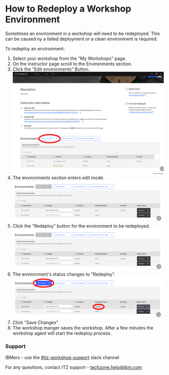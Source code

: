# How to Redeploy a Workshop Environment
Sometimes an environment in a workshop will need to be redeployed.  This can be caused ny a failed deployment or a clean environment is required. 

To redeploy an environment:
1. Select your workshop from the "My Workshops" page. 
2. On the instructor page scroll to the Environments section.
3. Click the "Edit environments" Button.
![WSRedeployStep1](Images/WSRedployStep1.png)
4. The environments section enters edit mode.
![UploadAttendees2](Images/WSRedeploStep2.png)
5. Click the "Redeploy" button for the environment to be redeployed.
![UploadAttendees3](Images/WSRedeploStep2.png)
6. The environment's status changes to "Redeploy".
   ![UploadAttendees2](Images/WSRedeployStep4.png)
7. Click "Save Changes".
8. The workshop manger saves the workshop.  After a few minutes the workshop agent will start the redeploy process.

### Support

IBMers - use the [#itz-workshop-support](https://ibm-techzone.slack.com/archives/CTA2MV9AM) slack channel

For any questions, contact ITZ support - techzone.help@ibm.com
